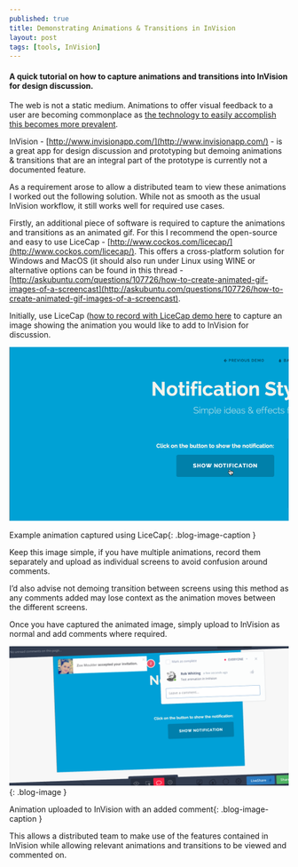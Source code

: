 ```yaml
---
published: true
title: Demonstrating Animations & Transitions in InVision
layout: post
tags: [tools, InVision]
---
```

#### A quick tutorial on how to capture animations and transitions into InVision for design discussion.

The web is not a static medium. Animations to offer visual feedback to a user are becoming commonplace as [the technology to easily accomplish this becomes more prevalent](http://caniuse.com/#feat=css-animation).

InVision - [http://www.invisionapp.com/](http://www.invisionapp.com/) - is a great app for design discussion and prototyping but demoing animations & transitions that are an integral part of the prototype is currently not a documented feature.

As a requirement arose to allow a distributed team to view these animations I worked out the following solution. While not as smooth as the usual InVision workflow, it still works well for required use cases.

Firstly, an additional piece of software is required to capture the animations and transitions as an animated gif. For this I recommend the open-source and easy to use LiceCap - [http://www.cockos.com/licecap/](http://www.cockos.com/licecap/). This offers a cross-platform solution for Windows and MacOS (it should also run under Linux using WINE or alternative options can be found in this thread - [http://askubuntu.com/questions/107726/how-to-create-animated-gif-images-of-a-screencast](http://askubuntu.com/questions/107726/how-to-create-animated-gif-images-of-a-screencast).

Initially, use LiceCap ([how to record with LiceCap demo here](http://www.cockos.com/licecap/how_to_licecap.gif) to capture an image showing the animation you would like to add to InVision for discussion.

![Example animation captured using LiceCap](https://raw.githubusercontent.com/whitingx/whitingx.github.io/master/_posts/images/notification-anim-demo.gif "Example animation captured using LiceCap")

Example animation captured using LiceCap{: .blog-image-caption }

Keep this image simple, if you have multiple animations, record them separately and upload as individual screens to avoid confusion around comments.

I’d also advise not demoing transition between screens using this method as any comments added may lose context as the animation moves between the different screens.

Once you have captured the animated image, simply upload to InVision as normal and add comments where required.

![Animation uploaded to InVision with an added comment](https://raw.githubusercontent.com/whitingx/whitingx.github.io/master/_posts/images/invision-anim-comment-2.png "[Animation uploaded to InVision with an added comment"){: .blog-image }

Animation uploaded to InVision with an added comment{: .blog-image-caption }

This allows a distributed team to make use of the features contained in InVision while allowing relevant animations and transitions to be viewed and commented on.